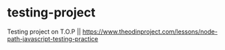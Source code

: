 # testing-project
Testing project on T.O.P || https://www.theodinproject.com/lessons/node-path-javascript-testing-practice
